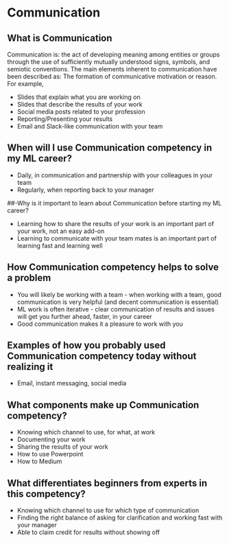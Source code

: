 # Communication

## What is Communication 
Communication is: the act of developing meaning among entities or groups through the use of sufficiently mutually understood signs, symbols, and semiotic conventions. The main elements inherent to communication have been described as: The formation of communicative motivation or reason. For example, 
- Slides that explain what you are working on
- Slides that describe the results of your work
- Social media posts related to your profession
- Reporting/Presenting your results
- Email and Slack-like communication with your team

## When will I use Communication competency in my ML career?
- Daily, in communication and partnership with your colleagues in your team
- Regularly, when reporting back to your manager

##-Why is it important to learn about Communication before starting my ML career?
- Learning how to share the results of your work is an important part of your work, not an easy add-on
- Learning to communicate with your team mates is an important part of learning fast and learning well

## How Communication competency helps to solve a problem
- You will likely be working with a team - when working with a team, good communication is very helpful (and decent communication is essential)
- ML work is often iterative - clear communication of results and issues will get you further ahead, faster, in your career
- Good communication makes it a pleasure to work with you

## Examples of how you probably used Communication competency today without realizing it
- Email, instant messaging, social media

## What components make up Communication competency?
- Knowing which channel to use, for what, at work
- Documenting your work
- Sharing the results of your work
- How to use Powerpoint
- How to Medium

## What differentiates beginners from experts in this competency?
- Knowing which channel to use for which type of communication
- Finding the right balance of asking for clarification and working fast with your manager
- Able to claim credit for results without showing off
